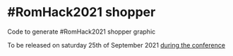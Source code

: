 # #RomHack2021 shopper
Code to generate #RomHack2021 shopper graphic 

To be released on saturday 25th of September 2021 [during the conference](https://romhack.io)
